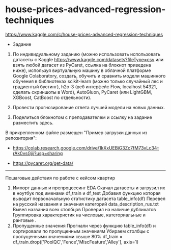 # house-prices-advanced-regression-techniques
https://www.kaggle.com/c/house-prices-advanced-regression-techniques

- Задание
1. По индивидуальному заданию (можно использовать использовать датасеты с Kaggle https://www.kaggle.com/datasets?fileType=csv или взять любой датасет из PyCaret, ссылка на блокнот приведена ниже), используя виртуальную машину в облачной платформе Google Colaboratory, создать, обучить и сравнить модели машинного обучения в библиотеках scikit-learn (можно только случайный лес и градиентый бустинг), h2o-3 (веб интерфейс Flow, localhost 54321, сделать скриншоты в Word), AutoGluon, PyCaret (или LightGBM,  XGBoost,  CatBoost по отдельности).

2. Провести прогнозирование ответа лучшей модели на новых данных.

3. Поделиться блокнотом с преподавателем и ссылку на задание разместить здесь.

В прикрепленном файле размещен "Пример загрузки данных из репозитория":

- https://colab.research.google.com/drive/1kXxUEBiG3Zc7fM73vLc34-rAk0vsGjij?usp=sharing

- https://pycaret.org/get-data/

--------------------------------------------------------------------
Пошаговые действия по работе с кейсом квартир
1) Импорт данных и препроцессинг EDA
Скачал датасеты и загрузил их в ноутбук под именами df_train и df_test
Добавил функцию которая выводит первоначальную статистику датасета table_info(df)
Перевел на русский названия и значения категорий data_description_rus.txt
Вывел названия всех столбцов
Проверил на наличие дубликатов
Группировка характеристик на числовые, категориальные и ранговые .
2) Пропущенные значения
Прогнали через функцию table_info(df) и сортировали по пропущенным значениям
Убираем столбцы с пропущенными значениями свыше 80% df_train = df_train.drop(['PoolQC','Fence','MiscFeature','Alley'],  axis=1)

